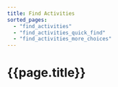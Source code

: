 ```yaml
---
title: Find Activities
sorted_pages:
  - "find_activities"
  - "find_activities_quick_find"
  - "find_activities_more_choices"
---
```

# {{page.title}}
